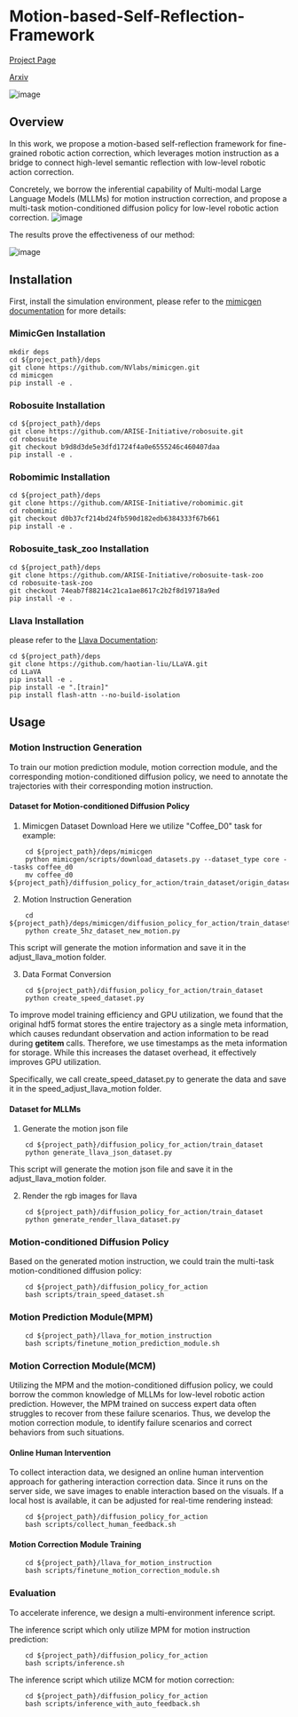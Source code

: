 # Motion-based-Self-Reflection-Framework
[Project Page](https://xwinks.github.io/motion_instruction_for_correction/) 

[Arxiv](https://www.arxiv.org/abs/2504.14588)

![image](./images/teaser.png)

## Overview
In this work, we propose a motion-based self-reflection framework for fine-grained robotic action correction, which leverages motion instruction as a bridge to connect high-level semantic reflection with low-level robotic action correction.

Concretely, we borrow the inferential capability of Multi-modal Large Language Models (MLLMs) for motion instruction correction, and propose a multi-task motion-conditioned diffusion policy for low-level robotic action correction.
![image](./images/pipeline.png)


The results prove the effectiveness of our method:

![image](./images/results.png)


## Installation
First, install the simulation environment, please refer to the [mimicgen documentation](https://mimicgen.github.io/docs/introduction/installation.html) for more details:

### MimicGen Installation
```
mkdir deps
cd ${project_path}/deps
git clone https://github.com/NVlabs/mimicgen.git
cd mimicgen
pip install -e .
```
### Robosuite Installation
```
cd ${project_path}/deps
git clone https://github.com/ARISE-Initiative/robosuite.git
cd robosuite
git checkout b9d8d3de5e3dfd1724f4a0e6555246c460407daa
pip install -e .
```

### Robomimic Installation
```
cd ${project_path}/deps
git clone https://github.com/ARISE-Initiative/robomimic.git
cd robomimic
git checkout d0b37cf214bd24fb590d182edb6384333f67b661
pip install -e .
```
### Robosuite_task_zoo Installation
```
cd ${project_path}/deps
git clone https://github.com/ARISE-Initiative/robosuite-task-zoo
cd robosuite-task-zoo
git checkout 74eab7f88214c21ca1ae8617c2b2f8d19718a9ed
pip install -e .
```

### Llava Installation
please refer to the [Llava Documentation](https://github.com/haotian-liu/LLaVA):
```
cd ${project_path}/deps
git clone https://github.com/haotian-liu/LLaVA.git
cd LLaVA
pip install -e .
pip install -e ".[train]"
pip install flash-attn --no-build-isolation
```


## Usage

### Motion Instruction Generation

To train our motion prediction module, motion correction module, and the corresponding motion-conditioned diffusion policy, we need to annotate the trajectories with their corresponding motion instruction.

#### Dataset for Motion-conditioned Diffusion Policy 
1. Mimicgen Dataset Download
Here we utilize "Coffee_D0" task for example:
```
    cd ${project_path}/deps/mimicgen
    python mimicgen/scripts/download_datasets.py --dataset_type core --tasks coffee_d0
    mv coffee_d0 ${project_path}/diffusion_policy_for_action/train_dataset/origin_datasets
```

2. Motion Instruction Generation
```
    cd ${project_path}/deps/mimicgen/diffusion_policy_for_action/train_dataset
    python create_5hz_dataset_new_motion.py
```
This script will generate the motion information and save it in the adjust_llava_motion folder.

3. Data Format Conversion
```
    cd ${project_path}/diffusion_policy_for_action/train_dataset
    python create_speed_dataset.py
```

To improve model training efficiency and GPU utilization, we found that the original hdf5 format stores the entire trajectory as a single meta information, which causes redundant observation and action information to be read during __getitem__ calls. Therefore, we use timestamps as the meta information for storage. While this increases the dataset overhead, it effectively improves GPU utilization.

Specifically, we call create_speed_dataset.py to generate the data and save it in the speed_adjust_llava_motion folder.

#### Dataset for MLLMs
1. Generate the motion json file
```
    cd ${project_path}/diffusion_policy_for_action/train_dataset
    python generate_llava_json_dataset.py
```
This script will generate the motion json file and save it in the adjust_llava_motion folder.

2. Render the rgb images for llava
```
    cd ${project_path}/diffusion_policy_for_action/train_dataset
    python generate_render_llava_dataset.py
```




### Motion-conditioned Diffusion Policy
Based on the generated motion instruction, we could train the multi-task motion-conditioned diffusion policy:
```
    cd ${project_path}/diffusion_policy_for_action
    bash scripts/train_speed_dataset.sh
```

### Motion Prediction Module(MPM)
```
    cd ${project_path}/llava_for_motion_instruction
    bash scripts/finetune_motion_prediction_module.sh
```


### Motion Correction Module(MCM)
Utilizing the MPM and the motion-conditioned diffusion policy, we could borrow the common knowledge of MLLMs for low-level robotic action prediction. However, the MPM trained on success expert data often struggles to recover from these failure scenarios. Thus, we develop the motion correction module, to identify failure scenarios and correct behaviors from such situations.

#### Online Human Intervention 
To collect interaction data, we designed an online human intervention approach for gathering interaction correction data. Since it runs on the server side, we save images to enable interaction based on the visuals. If a local host is available, it can be adjusted for real-time rendering instead:
```
    cd ${project_path}/diffusion_policy_for_action
    bash scripts/collect_human_feedback.sh
```

#### 

#### Motion Correction Module Training

```
    cd ${project_path}/llava_for_motion_instruction
    bash scripts/finetune_motion_correction_module.sh
```

### Evaluation
To accelerate inference, we design a multi-environment inference script.

The inference script which only utilize MPM for motion instruction prediction:
```
    cd ${project_path}/diffusion_policy_for_action
    bash scripts/inference.sh
```

The inference script which utilize MCM for motion correction:
```
    cd ${project_path}/diffusion_policy_for_action
    bash scripts/inference_with_auto_feedback.sh
```



